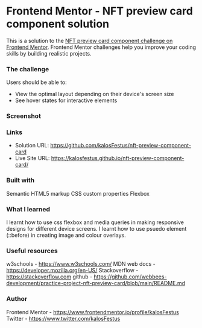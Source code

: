 # Frontend Mentor - NFT preview card component solution

This is a solution to the [NFT preview card component challenge on Frontend Mentor](https://www.frontendmentor.io/challenges/nft-preview-card-component-SbdUL_w0U). Frontend Mentor challenges help you improve your coding skills by building realistic projects. 


### The challenge

Users should be able to:

- View the optimal layout depending on their device's screen size
- See hover states for interactive elements

### Screenshot

### Links

- Solution URL: https://github.com/kalosFestus/nft-preview-component-card
- Live Site URL: https://kalosfestus.github.io/nft-preview-component-card/

### Built with
Semantic HTML5 markup
CSS custom properties
Flexbox

### What I learned

I learnt how to use css flexbox and media queries in making responsive designs for different device screens.
I learnt how to use psuedo element (::before) in creating image and colour overlays.


### Useful resources
w3schools - https://www.w3schools.com/ 
MDN web docs - https://developer.mozilla.org/en-US/ 
Stackoverflow - https://stackoverflow.com
github - https://github.com/webbees-development/practice-project-nft-preview-card/blob/main/README.md


### Author
Frontend Mentor - https://www.frontendmentor.io/profile/kalosFestus
Twitter - https://www.twitter.com/kalosFestus
